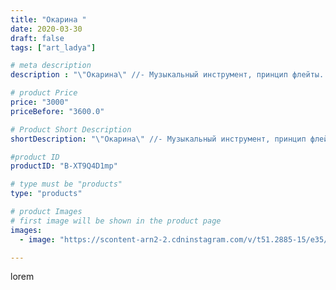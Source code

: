 ```yaml
---
title: "Окарина "
date: 2020-03-30
draft: false
tags: ["art_ladya"]

# meta description
description : "\"Окарина\" //- Музыкальный инструмент, принцип флейты. \"Арт Ладья\" Гончарная мастерская в Нижнем Новгороде. #гончар #исскуство #бублик #potter #керамикадляин"

# product Price
price: "3000"
priceBefore: "3600.0"

# Product Short Description
shortDescription: "\"Окарина\" //- Музыкальный инструмент, принцип флейты. \"Арт Ладья\" Гончарная мастерская в Нижнем Новгороде. #гончар #исскуство #бублик #potter #керамикадляинтерьера #керамикаручнаяработа #гончарнаямастерская #керамиканазаказ #handmade #okarina #керамика #эксклюзивнаякерамика #music #ceramicart #claygoods #музыка #earthenware #ceramic #design #окарина #ocarina #flute #ceramicart #керамическаяфлейта #флейта #clay #авторскаякерамика"

#product ID
productID: "B-XT9Q4D1mp"

# type must be "products"
type: "products"

# product Images
# first image will be shown in the product page
images:
  - image: "https://scontent-arn2-2.cdninstagram.com/v/t51.2885-15/e35/91109083_142628573907732_5004089632167618444_n.jpg?se=7&tp=1&_nc_ht=scontent-arn2-2.cdninstagram.com&_nc_cat=100&_nc_ohc=SswRjyeX_XUAX9I56rO&ccb=7-4&oh=db069663693afbfa4f74f63867b0059f&oe=60830AE5&_nc_sid=86f79a&ig_cache_key=MjI3NjM3NTkwOTU1MTI2NjIxNw%3D%3D.2-ccb7-4"

---
```

lorem
